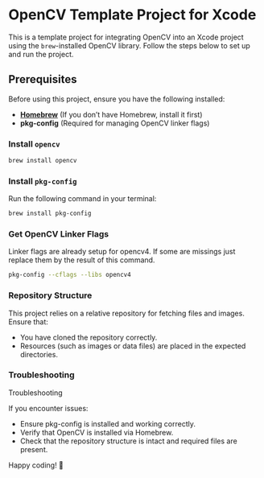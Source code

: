 # OpenCV Template Project for Xcode

This is a template project for integrating OpenCV into an Xcode project using the `brew`-installed OpenCV library. Follow the steps below to set up and run the project.

## Prerequisites

Before using this project, ensure you have the following installed:

- **[Homebrew](https://brew.sh)** (If you don’t have Homebrew, install it first)
- **pkg-config** (Required for managing OpenCV linker flags)

### Install `opencv`
```bash
brew install opencv
```

### Install `pkg-config`

Run the following command in your terminal:

```bash
brew install pkg-config
```

### Get OpenCV Linker Flags

Linker flags are already setup for opencv4. If some are missings just replace them by the result of this command.


```bash
pkg-config --cflags --libs opencv4
```

### Repository Structure

This project relies on a relative repository for fetching files and images. Ensure that:

- You have cloned the repository correctly.
- Resources (such as images or data files) are placed in the expected directories.

### Troubleshooting

Troubleshooting

If you encounter issues:

- Ensure pkg-config is installed and working correctly.
- Verify that OpenCV is installed via Homebrew.
- Check that the repository structure is intact and required files are present.


Happy coding! 🚀

